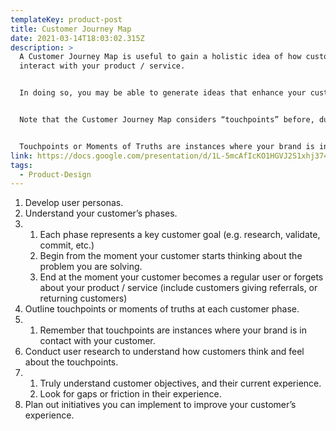 ```yaml
---
templateKey: product-post
title: Customer Journey Map
date: 2021-03-14T18:03:02.315Z
description: >
  A Customer Journey Map is useful to gain a holistic idea of how customers
  interact with your product / service.


  In doing so, you may be able to generate ideas that enhance your customer’s overall experience. 


  Note that the Customer Journey Map considers “touchpoints” before, during, and after consumption of your product / service.


  Touchpoints or Moments of Truths are instances where your brand is in contact with your customer.
link: https://docs.google.com/presentation/d/1L-5mcAfIcKO1HGVJ2S1xhj374UDJ3Hwulf8bzv-Nkgg/edit#slide=id.gb70c0c9545_0_165
tags:
  - Product-Design
---
```



1. Develop user personas.
2. Understand your customer’s phases.
3. 1. Each phase represents a key customer goal (e.g. research, validate, commit, etc.)
   2. Begin from the moment your customer starts thinking about the problem you are solving.
   3. End at the moment your customer becomes a regular user or forgets about your product / service (include customers giving referrals, or returning customers)
4. Outline touchpoints or moments of truths at each customer phase.
5. 1. Remember that touchpoints are instances where your brand is in contact with your customer.
6. Conduct user research to understand how customers think and feel about the touchpoints.
7. 1. Truly understand customer objectives, and their current experience.
   2. Look for gaps or friction in their experience.
8. Plan out initiatives you can implement to improve your customer’s experience.